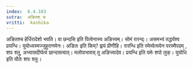 ```yaml
---
index:  6.4.103
sutra:  अङितश् च
vritti:  kashika 
---
```


अङितश्च हेर्धिरादेशो भवति। वा छन्दसि इति पित्वेनास्य अङित्त्वम्। सोमं रारन्द्ः। असमभ्यं तद्धर्यश्व प्रयन्धि। युयोध्यस्मज्जुहुराणमेनः। अङितः इति किम्? ह्वयं प्रीणीहि। रारन्धि इति रमेर्व्यत्ययेन परस्मैपदम् , शपः श्लु, अभ्यासदीर्घत्वं छान्दसत्वात्। मलोपाभावस् तु अङित्त्वादेव। प्रयन्धि इति यमेः शपो लुक्। युयोधि इति यौतेः शपः श्लुः।

